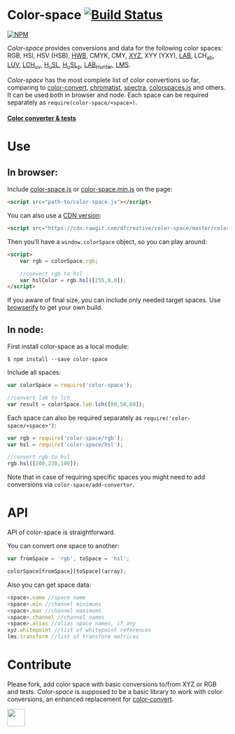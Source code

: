 # Color-space [![Build Status](https://travis-ci.org/dfcreative/color-space.svg?branch=master)](https://travis-ci.org/dfcreative/color-space)

[![NPM](https://nodei.co/npm/color-space.png?downloads=true&downloadRank=true&stars=true)](https://nodei.co/npm/color-space/)

_Color-space_ provides conversions and data for the following color spaces: RGB, HSl, HSV (HSB), [HWB](http://dev.w3.org/csswg/css-color/#the-hwb-notation), CMYK, CMY, [XYZ](http://en.wikipedia.org/wiki/CIE_1931_color_space), XYY (YXY), [LAB](http://en.wikipedia.org/wiki/Lab_color_space), LCH<sub>ab</sub>, [LUV](http://en.wikipedia.org/wiki/CIELUV), [LCH<sub>uv</sub>](http://en.wikipedia.org/wiki/CIELUV#Cylindrical_representation), [H<sub>u</sub>SL](http://www.boronine.com/husl/), [H<sub>u</sub>SL<sub>p</sub>](http://www.boronine.com/husl/), [LAB<sub>Hunter</sub>](http://en.wikipedia.org/wiki/Lab_color_space#Hunter_Lab), [LMS](http://en.wikipedia.org/wiki/LMS_color_space).


_Color-space_ has the most complete list of color convertions so far, comparing to [color-convert](https://github.com/harthur/color-convert), [chromatist](https://github.com/jrus/chromatist), [spectra](https://github.com/avp/spectra), [colorspaces.js](https://github.com/boronine/colorspaces.js) and others. It can be used both in browser and node. Each space can be required separately as `require(color-space/<space>)`.


#### [Color converter & tests](https://cdn.rawgit.com/dfcreative/color-space/master/test/index.html)


# Use

## In browser:

Include [color-space.js](https://raw.githubusercontent.com/dfcreative/color-space/master/color-space.js) or [color-space.min.js](https://raw.githubusercontent.com/dfcreative/color-space/master/color-space.min.js) on the page:

```html
<script src="path-to/color-space.js"></script>
```

You can also use a [CDN version](https://cdn.rawgit.com/dfcreative/color-space/master/color-space.min.js):

```html
<script src="https://cdn.rawgit.com/dfcreative/color-space/master/color-space.min.js"></script>
```

Then you’ll have a `window.colorSpace` object, so you can play around:

```html
<script>
	var rgb = colorSpace.rgb;

	//convert rgb to hsl
	var hslColor = rgb.hsl([255,0,0]);
</script>
```

If you aware of final size, you can include only needed target spaces. Use [browserify](https://github.com/substack/node-browserify) to get your own build.


## In node:

First install color-space as a local module:

`$ npm install --save color-space`


Include all spaces:

```js
var colorSpace = require('color-space');

//convert lab to lch
var result = colorSpace.lab.lch([80,50,60]);
```

Each space can also be required separately as `require('color-space/<space>')`:

```js
var rgb = require('color-space/rgb');
var hsl = require('color-space/hsl');

//convert rgb to hsl
rgb.hsl([200,230,100]);
```

Note that in case of requiring specific spaces you might need to add conversions via `color-space/add-convertor`.


# API

API of color-space is straightforward.

You can convert one space to another:

```js
var fromSpace = 'rgb', toSpace = 'hsl';

colorSpace[fromSpace][toSpace](array);
```

Also you can get space data:

```js
<space>.name //space name
<space>.min //channel minimums
<space>.max //channel maximums
<space>.channel //channel names
<space>.alias //alias space names, if any
xyz.whitepoint //list of whitepoint references
lms.transform //list of transform matrices
```


# Contribute

Please fork, add color space with basic conversions to/from XYZ or RGB and tests. _Color-space_ is supposed to be a basic library to work with color conversions, an enhanced replacement for [color-convert](https://github.com/harthur/color-convert).


<a href="http://unlicense.org/UNLICENSE"><img src="http://upload.wikimedia.org/wikipedia/commons/6/62/PD-icon.svg" width="40"/></a>
